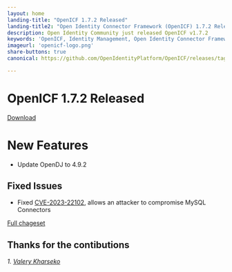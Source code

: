 ```yaml
---
layout: home
landing-title: "OpenICF 1.7.2 Released"
landing-title2: "Open Identity Connector Framework (OpenICF) 1.7.2 Released"
description: Open Identity Community just released OpenICF v1.7.2
keywords: 'OpenICF, Identity Management, Open Identity Connector Framework, Connector Framework'
imageurl: 'openicf-logo.png'
share-buttons: true
canonical: https://github.com/OpenIdentityPlatform/OpenICF/releases/tag/1.7.2

---
```

# OpenICF 1.7.2 Released
[Download](https://github.com/OpenIdentityPlatform/OpenICF/releases/tag/1.7.2)

# New Features
* Update OpenDJ to 4.9.2

## Fixed Issues
* Fixed [CVE-2023-22102](https://nvd.nist.gov/vuln/detail/CVE-2023-22102), allows an attacker to compromise MySQL Connectors


[Full chageset](https://github.com/OpenIdentityPlatform/OpenICF/compare/1.7.1...1.7.2)


## Thanks for the contibutions

<i id="vharseko"><i>1. <a href="https://github.com/vharseko" target="_blank">Valery Kharseko</a></i>
